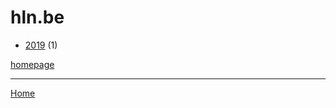 # hln.be

  * [2019](./hln-be-2019.md) (1)

[homepage](https://www.hln.be/)

----

[Home](../index.md)
